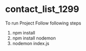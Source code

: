 # contact_list_1299
To run Project Follow following steps
1) npm install
2) npm install nodemon
3) nodemon index.js
